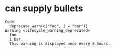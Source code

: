 # can supply bullets

    Code
      deprecate_warn(c("foo", i = "bar"))
    Warning <lifecycle_warning_deprecated>
      foo
      i bar
      This warning is displayed once every 8 hours.

